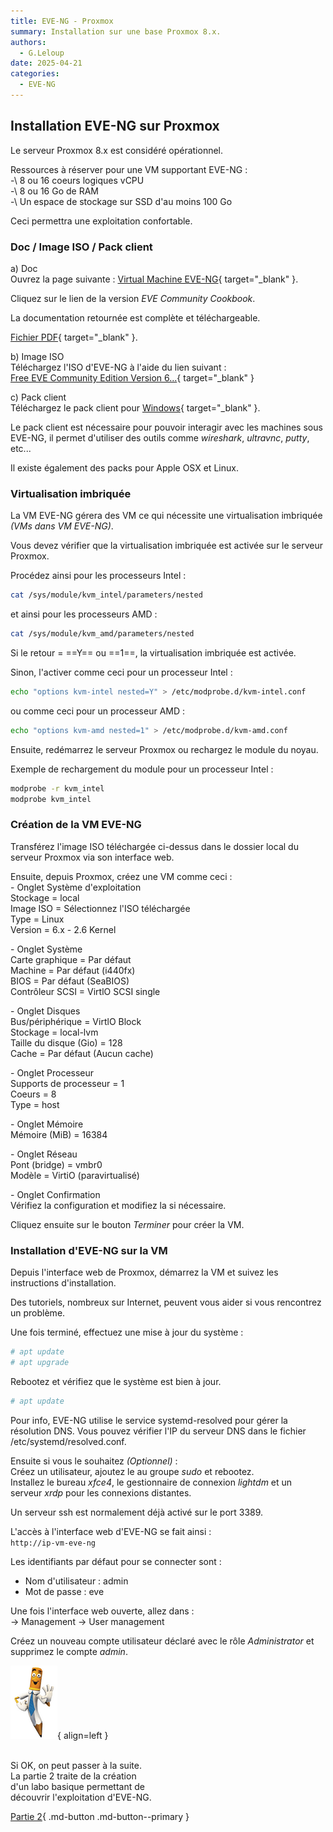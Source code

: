 ```yaml
---
title: EVE-NG - Proxmox
summary: Installation sur une base Proxmox 8.x.
authors: 
  - G.Leloup
date: 2025-04-21
categories: 
  - EVE-NG
---
```


## Installation EVE-NG sur Proxmox

Le serveur Proxmox 8.x est considéré opérationnel.

Ressources à réserver pour une VM supportant EVE-NG :  
-\ 8 ou 16 coeurs logiques vCPU  
-\ 8 ou 16 Go de RAM  
-\ Un espace de stockage sur SSD d'au moins 100 Go

Ceci permettra une exploitation confortable.

### Doc / Image ISO / Pack client

a) Doc  
Ouvrez la page suivante :  [Virtual Machine EVE-NG](https://www.eve-ng.net/index.php/documentation/installation/virtual-machine-install/){ target="_blank" }.

Cliquez sur le lien de la version _EVE Community Cookbook_.

La documentation retournée est complète et téléchargeable.

[Fichier PDF](../medias/EVE-CE-BOOK-6.2-2024.pdf){ target="_blank" }.

b) Image ISO  
Téléchargez l'ISO d'EVE-NG à l'aide du lien suivant :  
[Free EVE Community Edition Version 6...](https://www.eve-ng.net/index.php/download/#DL-COMM){ target="_blank" }

c) Pack client  
Téléchargez le pack client pour [Windows](https://mega.nz/file/G5liXYzK#oaSC1Jrh5m0HaNkReirurtrXhIHGw6NOZX3jgus1xqo){ target="_blank" }.

Le pack client est nécessaire pour pouvoir interagir avec les machines sous EVE-NG, il permet d'utiliser des outils comme _wireshark_, _ultravnc_, _putty_, etc...

Il existe également des packs pour Apple OSX et Linux.

### Virtualisation imbriquée

La VM EVE-NG gérera des VM ce qui nécessite une virtualisation imbriquée _(VMs dans VM EVE-NG)_.

Vous devez vérifier que la virtualisation imbriquée est activée sur le serveur Proxmox.

Procédez ainsi pour les processeurs Intel :

```bash
cat /sys/module/kvm_intel/parameters/nested
```

et ainsi pour les processeurs AMD :

```bash
cat /sys/module/kvm_amd/parameters/nested
```

Si le retour = ==Y== ou ==1==, la virtualisation imbriquée est activée.

Sinon, l'activer comme ceci pour un processeur Intel :

```bash
echo "options kvm-intel nested=Y" > /etc/modprobe.d/kvm-intel.conf
```

ou comme ceci pour un processeur AMD :

```bash
echo "options kvm-amd nested=1" > /etc/modprobe.d/kvm-amd.conf
```

Ensuite, redémarrez le serveur Proxmox ou rechargez le module du noyau.

Exemple de rechargement du module pour un processeur Intel :

```bash
modprobe -r kvm_intel
modprobe kvm_intel
```

### Création de la VM EVE-NG

Transférez l'image ISO téléchargée ci-dessus dans le dossier local du serveur Proxmox via son interface web.

<!-- more -->

Ensuite, depuis Proxmox, créez une VM comme ceci :  
\- Onglet Système d'exploitation  
Stockage = local  
Image ISO = Sélectionnez l'ISO téléchargée  
Type = Linux  
Version = 6.x - 2.6 Kernel

\- Onglet Système  
Carte graphique = Par défaut  
Machine = Par défaut (i440fx)  
BIOS = Par défaut (SeaBIOS)  
Contrôleur SCSI = VirtlO SCSI single

\- Onglet Disques  
Bus/périphérique = VirtlO Block  
Stockage = local-lvm  
Taille du disque (Gio) = 128  
Cache = Par défaut (Aucun cache)

\- Onglet Processeur  
Supports de processeur = 1  
Coeurs = 8  
Type = host

\- Onglet Mémoire  
Mémoire (MiB) = 16384

\- Onglet Réseau  
Pont (bridge) = vmbr0  
Modèle = VirtiO (paravirtualisé)

\- Onglet Confirmation  
Vérifiez la configuration et modifiez la si nécessaire.

Cliquez ensuite sur le bouton _Terminer_ pour créer la VM.

### Installation d'EVE-NG sur la VM

Depuis l'interface web de Proxmox, démarrez la VM et suivez les instructions d'installation.

Des tutoriels, nombreux sur Internet, peuvent vous aider si vous rencontrez un problème.

Une fois terminé, effectuez une mise à jour du système :

```bash
# apt update
# apt upgrade
```

Rebootez et vérifiez que le système est bien à jour.

```bash
# apt update
```

Pour info, EVE-NG utilise le service systemd-resolved pour gérer la résolution DNS. Vous pouvez vérifier l'IP du serveur DNS dans le fichier /etc/systemd/resolved.conf.

Ensuite si vous le souhaitez _(Optionnel)_ :  
Créez un utilisateur, ajoutez le au groupe _sudo_ et rebootez.  
Installez le bureau _xfce4_, le gestionnaire de connexion _lightdm_ et un serveur _xrdp_ pour les connexions distantes.

Un serveur ssh est normalement déjà activé sur le port 3389.

L'accès à l'interface web d'EVE-NG se fait ainsi :  
`http://ip-vm-eve-ng`

Les identifiants par défaut pour se connecter sont :

* Nom d'utilisateur : admin
* Mot de passe : eve

Une fois l'interface web ouverte, allez dans :  
-> Management -> User management

Créez un nouveau compte utilisateur déclaré avec le rôle _Administrator_ et supprimez le compte _admin_.

![Image - Rédacteur satisfait](../images/2024/09/redacteur_satisfait_bis.png "Image Pixabay - Mohamed Hassan"){ align=left }

&nbsp;  
Si OK, on peut passer à la suite.  
La partie 2 traite de la création  
d'un labo basique permettant de  
découvrir l'exploitation d'EVE-NG.

[Partie 2](../posts/eve-ng-labo-base.md){ .md-button .md-button--primary }

